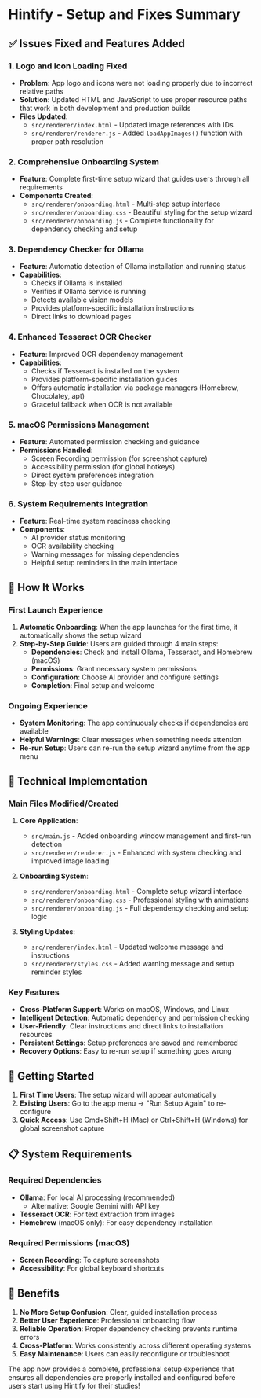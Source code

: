 # Hintify - Setup and Fixes Summary

## ✅ Issues Fixed and Features Added

### 1. **Logo and Icon Loading Fixed**
- **Problem**: App logo and icons were not loading properly due to incorrect relative paths
- **Solution**: Updated HTML and JavaScript to use proper resource paths that work in both development and production builds
- **Files Updated**: 
  - `src/renderer/index.html` - Updated image references with IDs
  - `src/renderer/renderer.js` - Added `loadAppImages()` function with proper path resolution

### 2. **Comprehensive Onboarding System**
- **Feature**: Complete first-time setup wizard that guides users through all requirements
- **Components Created**:
  - `src/renderer/onboarding.html` - Multi-step setup interface
  - `src/renderer/onboarding.css` - Beautiful styling for the setup wizard
  - `src/renderer/onboarding.js` - Complete functionality for dependency checking and setup

### 3. **Dependency Checker for Ollama**
- **Feature**: Automatic detection of Ollama installation and running status
- **Capabilities**:
  - Checks if Ollama is installed
  - Verifies if Ollama service is running
  - Detects available vision models
  - Provides platform-specific installation instructions
  - Direct links to download pages

### 4. **Enhanced Tesseract OCR Checker**
- **Feature**: Improved OCR dependency management
- **Capabilities**:
  - Checks if Tesseract is installed on the system
  - Provides platform-specific installation guides
  - Offers automatic installation via package managers (Homebrew, Chocolatey, apt)
  - Graceful fallback when OCR is not available

### 5. **macOS Permissions Management**
- **Feature**: Automated permission checking and guidance
- **Permissions Handled**:
  - Screen Recording permission (for screenshot capture)
  - Accessibility permission (for global hotkeys)
  - Direct system preferences integration
  - Step-by-step user guidance

### 6. **System Requirements Integration**
- **Feature**: Real-time system readiness checking
- **Components**:
  - AI provider status monitoring
  - OCR availability checking
  - Warning messages for missing dependencies
  - Helpful setup reminders in the main interface

## 🎯 How It Works

### First Launch Experience
1. **Automatic Onboarding**: When the app launches for the first time, it automatically shows the setup wizard
2. **Step-by-Step Guide**: Users are guided through 4 main steps:
   - **Dependencies**: Check and install Ollama, Tesseract, and Homebrew (macOS)
   - **Permissions**: Grant necessary system permissions
   - **Configuration**: Choose AI provider and configure settings
   - **Completion**: Final setup and welcome

### Ongoing Experience
- **System Monitoring**: The app continuously checks if dependencies are available
- **Helpful Warnings**: Clear messages when something needs attention
- **Re-run Setup**: Users can re-run the setup wizard anytime from the app menu

## 🔧 Technical Implementation

### Main Files Modified/Created
1. **Core Application**:
   - `src/main.js` - Added onboarding window management and first-run detection
   - `src/renderer/renderer.js` - Enhanced with system checking and improved image loading

2. **Onboarding System**:
   - `src/renderer/onboarding.html` - Complete setup wizard interface
   - `src/renderer/onboarding.css` - Professional styling with animations
   - `src/renderer/onboarding.js` - Full dependency checking and setup logic

3. **Styling Updates**:
   - `src/renderer/index.html` - Updated welcome message and instructions
   - `src/renderer/styles.css` - Added warning message and setup reminder styles

### Key Features
- **Cross-Platform Support**: Works on macOS, Windows, and Linux
- **Intelligent Detection**: Automatic dependency and permission checking
- **User-Friendly**: Clear instructions and direct links to installation resources
- **Persistent Settings**: Setup preferences are saved and remembered
- **Recovery Options**: Easy to re-run setup if something goes wrong

## 🚀 Getting Started

1. **First Time Users**: The setup wizard will appear automatically
2. **Existing Users**: Go to the app menu → "Run Setup Again" to re-configure
3. **Quick Access**: Use Cmd+Shift+H (Mac) or Ctrl+Shift+H (Windows) for global screenshot capture

## 📋 System Requirements

### Required Dependencies
- **Ollama**: For local AI processing (recommended)
  - Alternative: Google Gemini with API key
- **Tesseract OCR**: For text extraction from images
- **Homebrew** (macOS only): For easy dependency installation

### Required Permissions (macOS)
- **Screen Recording**: To capture screenshots
- **Accessibility**: For global keyboard shortcuts

## 🎉 Benefits

1. **No More Setup Confusion**: Clear, guided installation process
2. **Better User Experience**: Professional onboarding flow
3. **Reliable Operation**: Proper dependency checking prevents runtime errors
4. **Cross-Platform**: Works consistently across different operating systems
5. **Easy Maintenance**: Users can easily reconfigure or troubleshoot

The app now provides a complete, professional setup experience that ensures all dependencies are properly installed and configured before users start using Hintify for their studies!
